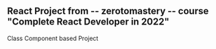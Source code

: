 ## React Project from -- zerotomastery -- course "Complete React Developer in 2022"
 
 Class Component based Project
